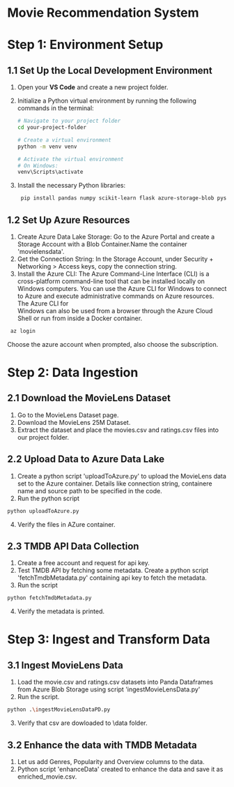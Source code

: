 # Movie Recommendation System
# Step 1: Environment Setup

## 1.1 Set Up the Local Development Environment
1. Open your **VS Code** and create a new project folder.
2. Initialize a Python virtual environment by running the following commands in the terminal:

   ```bash
   # Navigate to your project folder
   cd your-project-folder

   # Create a virtual environment
   python -m venv venv

   # Activate the virtual environment
   # On Windows:
   venv\Scripts\activate
   ```
   
3. Install the necessary Python libraries:

   ```bash
    pip install pandas numpy scikit-learn flask azure-storage-blob pyspark
   ```

## 1.2 Set Up Azure Resources
1. Create Azure Data Lake Storage:
   Go to the Azure Portal and create a Storage Account with a Blob Container.Name the container 'movielensdata'.
2. Get the Connection String:
   In the Storage Account, under Security + Networking > Access keys, copy the connection string.
3. Install the Azure CLI:
   The Azure Command-Line Interface (CLI) is a cross-platform command-line tool that can be installed locally on Windows computers. You can use the Azure CLI for Windows to connect to Azure and execute administrative commands on Azure resources. The Azure CLI for       
   Windows can also be used from a browser through the Azure Cloud Shell or run from inside a Docker container.
  
  ```bash
   az login
   ```

  Choose the azure account when prompted, also choose the subscription.
 
# Step 2: Data Ingestion
## 2.1 Download the MovieLens Dataset
1. Go to the MovieLens Dataset page.
2. Download the MovieLens 25M Dataset.
3. Extract the dataset and place the movies.csv and ratings.csv files into our project folder.

## 2.2 Upload Data to Azure Data Lake
1. Create a python script 'uploadToAzure.py' to upload the MovieLens data set to the Azure container. Details like connection string, containere name and source path to be specified in the code.
2. Run the python script
```bash
python uploadToAzure.py
```
4. Verify the files in AZure container.

## 2.3 TMDB API Data Collection
1. Create a free account and request for api key.
2. Test TMDB API by fetching some metadata. Create a python script 'fetchTmdbMetadata.py' containing api key to fetch the metadata.
3. Run the script
```bash
python fetchTmdbMetadata.py
```
4. Verify the metadata is printed.

# Step 3: Ingest and Transform Data
## 3.1 Ingest MovieLens Data
1. Load the movie.csv and ratings.csv datasets into Panda Dataframes from Azure Blob Storage using script 'ingestMovieLensData.py'
2. Run the script.
   
```bash
python .\ingestMovieLensDataPD.py
```
3. Verify that csv are dowloaded to \data folder.

## 3.2 Enhance the data with TMDB Metadata
1. Let us add Genres, Popularity and Overview columns to the data.
2. Python script 'enhanceData' created to enhance the data and save it as enriched_movie.csv.
